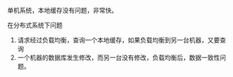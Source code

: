 单机系统，本地缓存没有问题，非常快。

在分布式系统下问题

1. 请求经过负载均衡，查询一个本地缓存，如果负载均衡到另一台机器，又要查询
2. 一个机器的数据库发生修改，而另一台没有修改，负载均衡后，数据一致性问题。